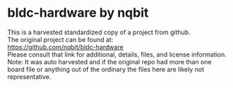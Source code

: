 
# bldc-hardware by nqbit  
This is a harvested standardized copy of a project from github.  
The original project can be found at:  
https://github.com/nqbit/bldc-hardware  
Please consult that link for additional, details, files, and license information.  
Note: It was auto harvested and if the original repo had more than one board file or anything out of the ordinary the files here are likely not representative.  
    